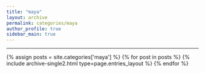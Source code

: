 ```yaml
---
title: "maya"
layout: archive
permalink: categories/maya
author_profile: true
sidebar_main: true
---
```


<!-- 공백이 포함되어 있는 카테고리 이름의 경우 site.categories.['a b c'] 이런식으로! -->

***

{% assign posts = site.categories['maya'] %}
{% for post in posts %} {% include archive-single2.html type=page.entries_layout %} {% endfor %}
